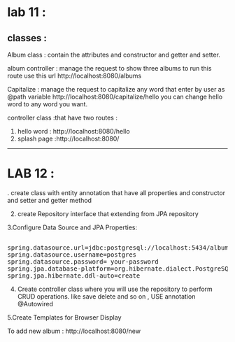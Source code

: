 
# lab 11 :
 ## classes :
 Album class : contain the attributes and constructor and getter and setter.

album controller : manage the request to show three albums
to run this route use this url
http://localhost:8080/albums

Capitalize :  manage the request to capitalize any word that enter by user as @path variable
http://localhost:8080/capitalize/hello
you can change hello word to any word you want.


controller class :that have two routes :
1. hello word : http://localhost:8080/hello
2. splash page :http://localhost:8080/

 ------------------------------------------------------------------------
# LAB 12 :


. create class with entity annotation that have all properties and constructor and setter and getter method

2. create Repository interface that extending from JPA repository

3.Configure Data Source and JPA Properties:
<pre>

spring.datasource.url=jdbc:postgresql://localhost:5434/albums
spring.datasource.username=postgres
spring.datasource.password= your-password
spring.jpa.database-platform=org.hibernate.dialect.PostgreSQLDialect
spring.jpa.hibernate.ddl-auto=create
</pre>

4. Create  controller class  where you will use the repository to perform CRUD operations. like save delete and so on , USE annotation @Autowired


5.Create Templates for Browser Display 


To add new album :
http://localhost:8080/new

 